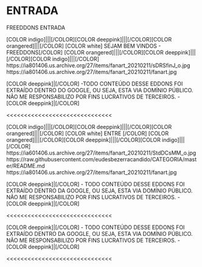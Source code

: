# ENTRADA
FREEDDONS ENTRADA

<channels>
<channel>
<name>[COLOR indigo]|||[/COLOR][COLOR deeppink]|||[/COLOR][COLOR orangered]|||[/COLOR] [COLOR white] SEJAM BEM VINDOS - FREEDDONS[/COLOR] [COLOR orangered]|||[/COLOR][COLOR deeppink]|||[/COLOR][COLOR indigo]|||[/COLOR]</name>
<thumbnail>https://ia801406.us.archive.org/27/items/fanart_20210211/sDRSfinJ_o.jpg</thumbnail>
<fanart>https://ia801406.us.archive.org/27/items/fanart_20210211/fanart.jpg</fanart>
<info>


[COLOR deeppink]|[/COLOR] -TODO CONTEÚDO DESSE EDDONS FOI EXTRAÍDO DENTRO DO GOOGLE, OU SEJA, ESTA VIA DOMÍNIO PÚBLICO. NÃO ME RESPONSABILIZO POR FINS LUCRATIVOS DE TERCEIROS. - [COLOR deeppink]|[/COLOR]</info>
</channel>
</channels>

<<<<<<<<<<<<<<<<<<<<<<<<<<<<<<

<channels>
<channel>
<name>[COLOR indigo]|||[/COLOR][COLOR deeppink]|||[/COLOR][COLOR orangered]|||[/COLOR] [COLOR white] ENTRE [/COLOR] [COLOR orangered]|||[/COLOR][COLOR deeppink]|||[/COLOR][COLOR indigo]|||[/COLOR]</name>
<thumbnail>https://ia601406.us.archive.org/27/items/fanart_20210211/StdDCsMM_o.jpg</thumbnail>
<externallink>https://raw.githubusercontent.com/eudesbezerracandido/CATEGORIA/master/README.md</externallink>
<fanart>https://ia801406.us.archive.org/27/items/fanart_20210211/fanart.jpg</fanart>
<info>


[COLOR deeppink]|[/COLOR] - TODO CONTEÚDO DESSE EDDONS FOI EXTRAÍDO DENTRO DA GOOGLE, OU SEJA, ESTA VIA DOMÍNIO PÚBLICO. NÃO ME RESPONSABILIZO POR FINS LUCRATIVOS DE TERCEIROS. - [COLOR deeppink]|[/COLOR]</info>
</channel>
</channels>  
 
<<<<<<<<<<<<<<<<<<<<<<<<<<<<<< 
 
[COLOR deeppink]|[/COLOR] - TODO CONTEÚDO DESSE EDDONS FOI EXTRAÍDO DENTRO DA GOOGLE, OU SEJA, ESTA VIA DOMÍNIO PÚBLICO. NÃO ME RESPONSABILIZO POR FINS LUCRATIVOS DE TERCEIROS. - [COLOR deeppink]|[/COLOR]</info>
</channel>
</channels> 

<<<<<<<<<<<<<<<<<<<<<<<<<<<<<< 






 
 
